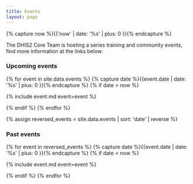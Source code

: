 ```yaml
---
title: Events
layout: page
---
```


{% capture now %}{{'now' | date: '%s' | plus: 0 }}{% endcapture %}

The DHIS2 Core Team is hosting a series training and community events, find more information at the links below:

### Upcoming events

{% for event in site.data.events %}
{% capture date %}{{event.date | date: '%s' | plus: 0 }}{% endcapture %}
{% if date > now %}

{% include event.md event=event %}

{% endif %}
{% endfor %}

{% assign reversed_events = site.data.events | sort: 'date' | reverse %}

### Past events

{% for event in reversed_events %}
{% capture date %}{{event.date | date: '%s' | plus: 0 }}{% endcapture %}
{% if date < now %}

{% include event.md event=event %}

{% endif %}
{% endfor %}
